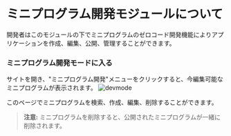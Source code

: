 # ミニプログラム開発モジュールについて
開発者はこのモジュールの下でミニプログラムのゼロコード開発機能によりアプリケーションを作成、編集、公開、管理することができます。

### ミニプログラム開発モードに入る
サイトを開き、"ミニプログラム開発"メニューをクリックすると、今編集可能なミニプログラムが表示されます。
![devmode](https://docimages.blob.core.chinacloudapi.cn/images/Kris/Apps/paneldev20201120.png)

このページでミニプログラムを検索、作成、編集、削除することができます。

> **注意:**
> ミニプログラムを削除すると、公開されたミニプログラムが一緒に削除されます。